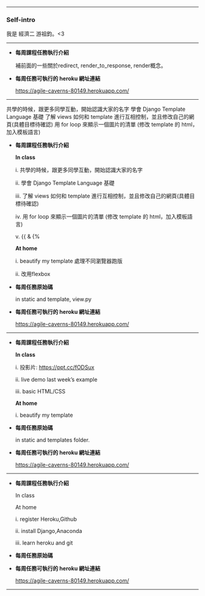 ---
### **Self-intro**

我是 經濟二 游祖鈞。<3


-------------------------

* **每周課程任務執行介紹**

    補前面的一些關於redirect, render_to_response, render概念。

* **每周任務可執行的 heroku 網址連結**

    <https://agile-caverns-80149.herokuapp.com/>

------------------------------------------------------------------------

共學的時候，跟更多同學互動，開始認識大家的名字
學會 Django Template Language 基礎
了解 views 如何和 template 進行互相控制，並且修改自己的網頁(具體目標待確認)
用 for loop 來顯示一個圖片的清單 (修改 template 的 html，加入模板語言)

* **每周課程任務執行介紹**

    **In class**

     i. 共學的時候，跟更多同學互動，開始認識大家的名字

     ii. 學會 Django Template Language 基礎

     iii. 了解 views 如何和 template 進行互相控制，並且修改自己的網頁(具體目標待確認)

     iv.  用 for loop 來顯示一個圖片的清單 (修改 template 的 html，加入模板語言)

     v. {{ & {%

    **At home**

     i. beautify my template 處理不同瀏覽器跑版
     
     ii. 改用flexbox

* **每周任務原始碼**

    in static and template, view.py

* **每周任務可執行的 heroku 網址連結**

    <https://agile-caverns-80149.herokuapp.com/>

---------------------------------------

* **每周課程任務執行介紹**

    **In class**

     i. 投影片: <https://ppt.cc/fODSux>

     ii. live demo last week’s example

     iii. basic HTML/CSS

    **At home**

     i. beautify my template

* **每周任務原始碼**

    in static and templates folder.

* **每周任務可執行的 heroku 網址連結**

    <https://agile-caverns-80149.herokuapp.com/>

--------------------------

* **每周課程任務執行介紹**

    In class

    At home

     i. register Heroku,Github

     ii. install Django,Anaconda

     iii. learn heroku and git

* **每周任務原始碼**

* **每周任務可執行的 heroku 網址連結**

    <https://agile-caverns-80149.herokuapp.com/>


--------------------------------------------------------------------------
